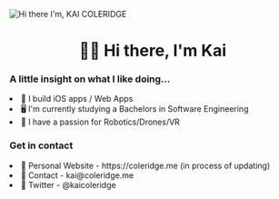 ![Hi there I'm, KAI COLERIDGE](https://user-images.githubusercontent.com/51129378/155041929-f3a1e5f4-ea93-4c26-8232-16ef678c5ccb.png)


<h1 align="center">👋🏻 Hi there, I'm Kai </h1>
<h3>A little insight on what I like doing...</h3>

<li> 📱 I build iOS apps / Web Apps</li>
<li> 🖥️ I'm currently studying a Bachelors in Software Engineering</li>
<li> 🤖 I have a passion for Robotics/Drones/VR </li>


<h3>Get in contact</h3>
<li>🔗 Personal Website - https://coleridge.me (in process of updating)</li>
<li>📧 Contact - kai@coleridge.me</li>
<li>🐤 Twitter - @kaicoleridge</li>
